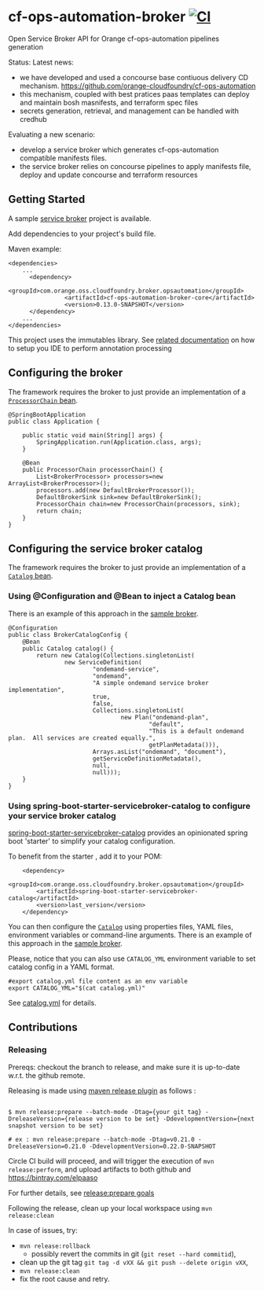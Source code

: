 # cf-ops-automation-broker [![CI](https://circleci.com/gh/orange-cloudfoundry/cf-ops-automation-broker.svg?style=shield&circle-token=:circle-token)](https://circleci.com/gh/orange-cloudfoundry/cf-ops-automation-broker)
Open Service Broker API for Orange cf-ops-automation pipelines generation

Status:
Latest news:
- we have developed and used a concourse base contiuous delivery CD mechanism. https://github.com/orange-cloudfoundry/cf-ops-automation
- this mechanism, coupled with best pratices paas templates can deploy and maintain bosh masnifests, and terraform spec files
- secrets generation, retrieval, and management can be handled with credhub

Evaluating a new scenario:
- develop a service broker which generates cf-ops-automation compatible manifests files.
- the service broker relies on concourse pipelines to apply manifests file, deploy and update concourse and terraform resources

## Getting Started

A sample [service broker](cf-ops-automation-sample-broker) project is available.

Add dependencies to your project's build file. 

Maven example: 

    <dependencies>
        ...
          <dependency>
                    <groupId>com.orange.oss.cloudfoundry.broker.opsautomation</groupId>
                    <artifactId>cf-ops-automation-broker-core</artifactId>
                    <version>0.13.0-SNAPSHOT</version>
          </dependency>
        ...
    </dependencies>

This project uses the immutables library. See [related documentation](https://immutables.github.io/apt.html) on how to setup you IDE to perform annotation processing
   
    
## Configuring the broker

The framework requires the broker to just provide an implementation of a [`ProcessorChain` bean](cf-ops-automation-broker-framework/src/main/java/com/orange/oss/cloudfoundry/broker/opsautomation/ondemandbroker/processors/ProcessorChain.java).

    @SpringBootApplication
    public class Application {
    
        public static void main(String[] args) {
            SpringApplication.run(Application.class, args);
        }
         
        @Bean
        public ProcessorChain processorChain() {
            List<BrokerProcessor> processors=new ArrayList<BrokerProcessor>();
            processors.add(new DefaultBrokerProcessor());
            DefaultBrokerSink sink=new DefaultBrokerSink();
            ProcessorChain chain=new ProcessorChain(processors, sink);
            return chain;
        }
    }

## Configuring the service broker catalog

The framework requires the broker to just provide an implementation of a [`Catalog` bean](https://github.com/spring-cloud/spring-cloud-cloudfoundry-service-broker/blob/master/src/main/java/org/springframework/cloud/servicebroker/model/Catalog.java).

### Using @Configuration and @Bean to inject a Catalog bean

There is an example of this approach in the [sample broker](cf-ops-automation-sample-broker/src/main/java/com/orange/oss/cloudfoundry/broker/opsautomation/ondemandbroker/sample/BrokerCatalogConfig.java).

    @Configuration
    public class BrokerCatalogConfig {
    	@Bean
    	public Catalog catalog() {
    		return new Catalog(Collections.singletonList(
    				new ServiceDefinition(
    						"ondemand-service",
    						"ondemand",
    						"A simple ondemand service broker implementation",
    						true,
    						false,
    						Collections.singletonList(
    								new Plan("ondemand-plan",
    										"default",
    										"This is a default ondemand plan.  All services are created equally.",
    										getPlanMetadata())),
    						Arrays.asList("ondemand", "document"),
    						getServiceDefinitionMetadata(),
    						null,
    						null)));
    	}
    }

### Using spring-boot-starter-servicebroker-catalog to configure your service broker catalog

[spring-boot-starter-servicebroker-catalog](spring-boot-starter-servicebroker-catalog) provides an opinionated spring boot 'starter' to simplify your catalog configuration.

To benefit from the starter , add it to your POM:

        <dependency>
            <groupId>com.orange.oss.cloudfoundry.broker.opsautomation</groupId>
            <artifactId>spring-boot-starter-servicebroker-catalog</artifactId>
            <version>last_version</version>
        </dependency>
        
You can then configure the [`Catalog`](https://github.com/spring-cloud/spring-cloud-cloudfoundry-service-broker/blob/master/src/main/java/org/springframework/cloud/servicebroker/model/Catalog.java)
using properties files, YAML files, environment variables or command-line arguments.
There is an example of this approach in the [sample broker](cf-ops-automation-sample-broker/src/main/resources/application.yml).

Please, notice that you can also use `CATALOG_YML` environment variable to set catalog config in a YAML format.

```shell
#export catalog.yml file content as an env variable
export CATALOG_YML="$(cat catalog.yml)"

```

See [catalog.yml](cf-ops-automation-sample-broker/catalog.yml) for details.

## Contributions

 ### Releasing

Prereqs: checkout the branch to release, and make sure it is up-to-date w.r.t. the github remote.
 
Releasing is made using [maven release plugin](http://maven.apache.org/maven-release/maven-release-plugin/) as follows :
 
 ```shell
 
 $ mvn release:prepare --batch-mode -Dtag={your git tag} -DreleaseVersion={release version to be set} -DdevelopmentVersion={next snapshot version to be set}
 
 # ex : mvn release:prepare --batch-mode -Dtag=v0.21.0 -DreleaseVersion=0.21.0 -DdevelopmentVersion=0.22.0-SNAPSHOT
 
 ```
 
 Circle CI build will proceed, and will trigger the execution of `mvn release:perform`, and upload artifacts to both github and https://bintray.com/elpaaso 
 
 For further details, see [release:prepare goals](http://maven.apache.org/maven-release/maven-release-plugin/prepare-mojo.html)

Following the release, clean up your local workspace using `mvn release:clean`

In case of issues, try:
* `mvn release:rollback` 
    * possibly revert the commits in git (`git reset --hard commitid`), 
* clean up the git tag `git tag -d vXX && git push --delete origin vXX`, 
* `mvn release:clean`
* fix the root cause and retry.
 
